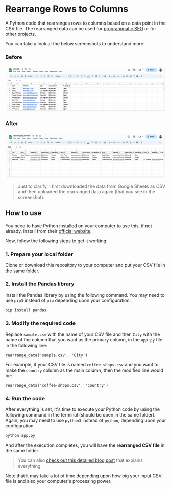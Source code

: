 # Rearrange Rows to Columns

A Python code that rearranges rows to columns based on a data point in the CSV file. The rearranged data can be used for [programmatic SEO](https://untalkedseo.com/) or for other projects.

You can take a look at the below screenshots to understand more.

### Before

![Before](screenshots/before.png)

### After

![After](screenshots/after.png)

> Just to clarify, I first downloaded the data from Google Sheets as CSV and then uploaded the rearranged data again (that you see in the screenshot).

## How to use

You need to have Python installed on your computer to use this, if not already, install from their [official website](https://www.python.org/).

Now, follow the following steps to get it working:

### 1. Prepare your local folder

Clone or download this repository to your computer and put your CSV file in the same folder.

### 2. Install the Pandas library

Install the Pandas library by using the following command. You may need to use `pip3` instead of `pip` depending upon your configuration.

```
pip install pandas
```

### 3. Modify the required code

Replace `sample.csv` with the name of your CSV file and then `City` with the name of the column that you want as the primary column, in the `app.py` file in the following line:

```
rearrange_data('sample.csv', 'City')
```

For example, if your CSV file is named `coffee-shops.csv` and you want to make the `country` column as the main column, then the modified line would be:

```
rearrange_data('coffee-shops.csv', 'country')
```

### 4. Run the code

After everything is set, it's time to execute your Python code by using the following command in the terminal (should be open in the same folder). Again, you may need to use `python3` instead of `python`, depending upon your configuration.

```
python app.py
```

And after the execution completes, you will have the **rearranged CSV file** in the same folder.

> You can also [check out this detailed blog post](https://untalkedseo.com/rows-to-columns/) that explains everything.

Note that it may take a lot of time depending upon how big your input CSV file is and also your computer's processing power.